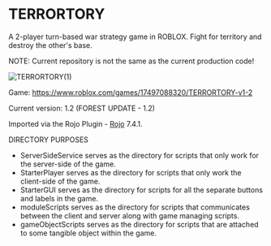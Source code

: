 # TERRORTORY
A 2-player turn-based war strategy game in ROBLOX. Fight for territory and destroy the other's base.

NOTE: Current repository is not the same as the current production code!

![TERRORTORY(1)](https://github.com/KoiXS1/TERRORTORY/assets/166782933/7ee17c59-15fd-4720-8482-cd330cda278d)

Game: https://www.roblox.com/games/17497088320/TERRORTORY-v1-2 

Current version: 1.2 (FOREST UPDATE - 1.2)


Imported via the Rojo Plugin - [Rojo](https://github.com/rojo-rbx/rojo) 7.4.1.

DIRECTORY PURPOSES
- ServerSideService serves as the directory for scripts that only work for the server-side of the game.
- StarterPlayer serves as the directory for scripts that only work the client-side of the game.
- StarterGUI serves as the directory for scripts for all the separate buttons and labels in the game.
- moduleScripts serves as the directory for scripts that communicates between the client and server along with game managing scripts.
- gameObjectScripts serves as the directory for scripts that are attached to some tangible object within the game.



